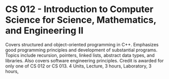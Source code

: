 # CS 012 - Introduction to Computer Science for Science, Mathematics, and Engineering II
Covers structured and object-oriented programming in C++. Emphasizes good programming principles and development of substantial programs. Topics include recursion, pointers, linked lists, abstract data types, and libraries. Also covers software engineering principles. Credit is awarded for only one of CS 012 or CS 013.
4 Units, Lecture, 3 hours, Laboratory, 3 hours, 
